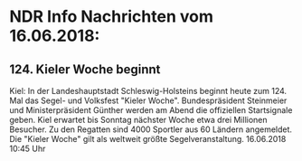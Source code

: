# NDR Info Nachrichten vom 16.06.2018:


## 124. Kieler Woche beginnt
Kiel: In der Landeshauptstadt Schleswig-Holsteins beginnt heute zum 124. Mal das Segel- und Volksfest "Kieler Woche". Bundespräsident Steinmeier und Ministerpräsident Günther werden am Abend die offiziellen Startsignale geben. Kiel erwartet bis Sonntag nächster Woche etwa drei Millionen Besucher. Zu den Regatten sind 4000 Sportler aus 60 Ländern angemeldet. Die "Kieler Woche" gilt als weltweit größte Segelveranstaltung. 16.06.2018 10:45 Uhr 
